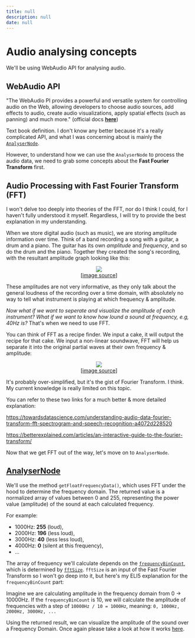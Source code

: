 ```yaml
---
title: null
description: null
date: null
---
```


# Audio analysing concepts

We'll be using WebAudio API for analysing audio.

## WebAudio API

"The WebAudio PI provides a powerful and versatile system for controlling audio on the Web, allowing developers to choose audio sources,
add effects to audio, create audio visualizations, apply spatial effects (such as panning) and much more." (official docs **[here](https://developer.mozilla.org/en-US/docs/Web/API/Web_Audio_API)**)

Text book definition. I don't know any better because it's a really complicated API, and what I was concerning about is mainly
the [`AnalyserNode`](#analyser-node).

However, to understand how we can use the `AnalyserNode` to process the audio data, we need to grab some concepts about the **Fast Fourier Transform** first.

## Audio Processing with Fast Fourier Transform (FFT)

I won't delve too deeply into theories of the FFT, nor do I think I could, for I haven't fully understood it myself. Regardless, I will try to provide the best explanation in my understanding.

When we store digital audio (such as music), we are storing amplitude information over time. Think of a band recording a song with a guitar, a drum and a piano. The guitar has its own _amplitude_ and _frequency_, and so do the drum and the piano. Together they created the song's recording, with the resultant amplitude graph looking like this:

<p align="center"><img src="https://miro.medium.com/max/2000/1*8e2saE05k0QxnAKqMBmhTA.png" /><br />[<a href="https://miro.medium.com/max/2000/1*8e2saE05k0QxnAKqMBmhTA.png">image source</a>]</p>

These amplitudes are not very informative, as they only talk about the general loudness of the recording over a time domain, with absolutely no way to tell what instrument is playing at which frequency & amplitude.

_Now what if we want to seperate and visualize the amplitude of each instrument? What if we want to know how lound a sound at frequency, e.g, 40Hz is?_ That's when we need to use FFT.

You can think of FFT as a recipe finder. We input a cake, it will output the recipe for that cake. We input a non-linear soundwave, FFT will help us separate it into the original partial waves at their own frequency & amplitude:

<p align="center"><img src="https://miro.medium.com/max/1400/1*e-_z80BnbHWyFTfRLblJ_w.gif" /><br />[<a href="https://miro.medium.com/max/1400/1*e-_z80BnbHWyFTfRLblJ_w.gif">image source</a>]</p>

It's probably over-simplified, but it's the gist of Fourier Transform. I think. My current knowledge is really limited on this topic.

You can refer to these two links for a much better & more detailed explanation:

https://towardsdatascience.com/understanding-audio-data-fourier-transform-fft-spectrogram-and-speech-recognition-a4072d228520

https://betterexplained.com/articles/an-interactive-guide-to-the-fourier-transform/

Now that we get FFT out of the way, let's move on to `AnalyserNode`.

## <a href="https://developer.mozilla.org/en-US/docs/Web/API/AnalyserNode" id="analyser-node">AnalyserNode</a>

We'll use the method `getFloatFrequencyData()`, which uses FFT under the hood to determine the frequency domain. The returned value is a normalized array of values between 0 and 255, representing the power value (amplitude) of the sound at each calculated frequency.

For example:

- 1000Hz: **255** (loud),
- 2000Hz: **196** (less loud),
- 3000Hz: **40** (less less loud),
- 4000Hz: **0** (silent at this frequency),
- ...

The array of frequency we'll calculate depends on the [`frequencyBinCount`](<(https://developer.mozilla.org/en-US/docs/Web/API/AnalyserNode/frequencyBinCount)>), which is determined by [`fftSize`](https://developer.mozilla.org/en-US/docs/Web/API/AnalyserNode/fftSize). `fftSize` is an input of the Fast Fourier Transform so I won't go deep into it, but here's my ELI5 explanation for the `frequencyBinCount` part:

Imagine we are calculating amplitude in the frequency domain from 0 -> 10000Hz. If the `frequencyBinCount` is 10, we will calculate the amplitude of frequencies with
a step of `10000Hz / 10 = 1000Hz`, meaning: `0, 1000Hz, 2000Hz, 3000Hz, ...`

Using the returned result, we can visualize the amplitude of the sound over a Frequency Domain. Once again please take a look at how it works [here](https://three-audio-visualizer.herokuapp.com/).
